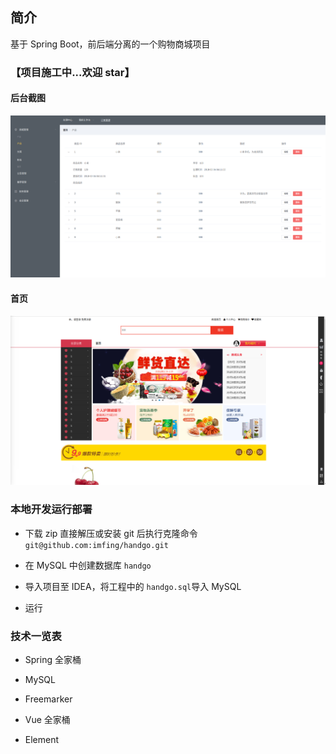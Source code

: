## 简介

基于 Spring Boot，前后端分离的一个购物商城项目

### 【项目施工中...欢迎 star】

#### 后台截图

<div style="align: center">
<img src="./project/admin0.png"/>
</div>

#### 首页

<div style="align: center">
<img src="./project/front.png"/>
</div>

### 本地开发运行部署

* 下载 zip 直接解压或安装 git 后执行克隆命令 `git@github.com:imfing/handgo.git`

* 在 MySQL 中创建数据库 `handgo`

* 导入项目至 IDEA，将工程中的 `handgo.sql`导入 MySQL

* 运行

### 技术一览表

* Spring 全家桶

* MySQL

* Freemarker

* Vue 全家桶

* Element
